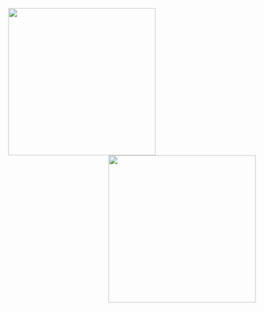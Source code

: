 
 
 

<div>
<img  height="300em"  src="https://github-readme-stats.vercel.app/api?username=bloodyunicorn&show_icons=true&theme=transparent&include_all_commits=true&count_private=true"/>
<img height="300em" align="right"  src="https://github-readme-stats.vercel.app/api/top-langs/?username=bloodyunicorn&layout=compact&langs_count=16&theme=transparent"/>

</div>



           
          
